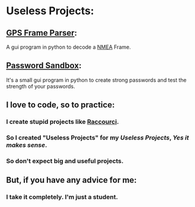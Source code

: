 # Useless Projects:
## [GPS Frame Parser]:
A gui program in python to decode a [NMEA] Frame.
## [Password Sandbox]:
It's a small gui program in python to create strong passwords and test the strength of your passwords.
  ## I love to code, so to practice:
  ### I create stupid projects like [Raccourci].
  ### So I created "Useless Projects" for my *Useless Projects*, ***Yes it makes sense***.
  ### So don't expect big and useful projects.
  ## But, if you have any advice for me:
  ### I take it completely.  I'm just a student.
[NMEA]: https://en.wikipedia.org/wiki/NMEA_0183
[GPS Frame Parser]: https://www.github.com/Useless-Projects/GPS-Frame-Parser
[Password Sandbox]: https://github.com/Useless-Projects/Password-Sandbox
[Raccourci]: https://www.github.com/Technologie-System/Raccourci
